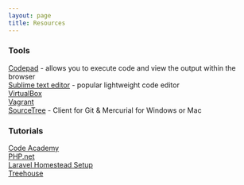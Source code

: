 ```yaml
---
layout: page
title: Resources
---
```

### Tools
[Codepad](http://codepad.org/) - allows you to execute code and view the output within the browser  
[Sublime text editor](http://www.sublimetext.com/) - popular lightweight code editor  
[VirtualBox](https://www.virtualbox.org/wiki/Downloads)  
[Vagrant](http://www.vagrantup.com/downloads.html)  
[SourceTree](http://www.sourcetreeapp.com/) - Client for Git & Mercurial for Windows or Mac 

### Tutorials
[Code Academy](http://www.codecademy.com/en/tracks/php)  
[PHP.net](http://php.net/manual/en/tutorial.php)  
[Laravel Homestead Setup](http://laravel.com/docs/homestead)  
[Treehouse](http://teamtreehouse.com/library/topic:php)
